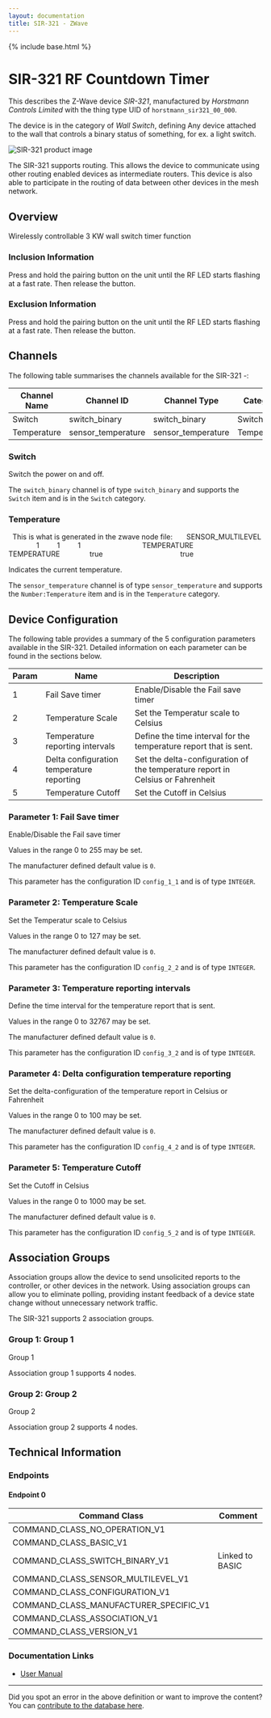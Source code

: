 ```yaml
---
layout: documentation
title: SIR-321 - ZWave
---
```


{% include base.html %}

# SIR-321 RF Countdown Timer
This describes the Z-Wave device *SIR-321*, manufactured by *Horstmann Controls Limited* with the thing type UID of ```horstmann_sir321_00_000```.

The device is in the category of *Wall Switch*, defining Any device attached to the wall that controls a binary status of something, for ex. a light switch.

![SIR-321 product image](https://opensmarthouse.org/zwavedatabase/313/image/)


The SIR-321 supports routing. This allows the device to communicate using other routing enabled devices as intermediate routers.  This device is also able to participate in the routing of data between other devices in the mesh network.

## Overview

Wirelessly controllable 3 KW wall switch timer function

### Inclusion Information

Press and hold the pairing button on the unit until the RF LED starts flashing at a fast rate. Then release the button.

### Exclusion Information

Press and hold the pairing button on the unit until the RF LED starts flashing at a fast rate. Then release the button.

## Channels

The following table summarises the channels available for the SIR-321 -:

| Channel Name | Channel ID | Channel Type | Category | Item Type |
|--------------|------------|--------------|----------|-----------|
| Switch | switch_binary | switch_binary | Switch | Switch | 
| Temperature | sensor_temperature | sensor_temperature | Temperature | Number:Temperature | 

### Switch
Switch the power on and off.

The ```switch_binary``` channel is of type ```switch_binary``` and supports the ```Switch``` item and is in the ```Switch``` category.

### Temperature
  This is what is generated in the zwave node file:       <commandClass>SENSOR_MULTILEVEL</commandClass>       <multiLevelSensorCommandClass>         <version>1</version>         <instances>1</instances>         <versionSupported>1</versionSupported>         <sensors>           <entry>             <multilevelSensorType>TEMPERATURE</multilevelSensorType>             <multilevelSensor>               <sensorType>TEMPERATURE</sensorType>               <initialised>true</initialised>             </multilevelSensor>           </entry>         </sensors>         <isGetSupported>true</isGetSupported>       </multiLevelSensorCommandClass>

Indicates the current temperature.

The ```sensor_temperature``` channel is of type ```sensor_temperature``` and supports the ```Number:Temperature``` item and is in the ```Temperature``` category.



## Device Configuration

The following table provides a summary of the 5 configuration parameters available in the SIR-321.
Detailed information on each parameter can be found in the sections below.

| Param | Name  | Description |
|-------|-------|-------------|
| 1 | Fail Save timer | Enable/Disable the Fail save timer |
| 2 | Temperature Scale | Set the Temperatur scale to Celsius |
| 3 | Temperature reporting intervals | Define the time interval for the temperature report that is sent. |
| 4 | Delta configuration temperature reporting | Set the delta-configuration of the temperature report in Celsius or Fahrenheit |
| 5 | Temperature Cutoff | Set the Cutoff in Celsius |

### Parameter 1: Fail Save timer

Enable/Disable the Fail save timer

Values in the range 0 to 255 may be set.

The manufacturer defined default value is ```0```.

This parameter has the configuration ID ```config_1_1``` and is of type ```INTEGER```.


### Parameter 2: Temperature Scale

Set the Temperatur scale to Celsius

Values in the range 0 to 127 may be set.

The manufacturer defined default value is ```0```.

This parameter has the configuration ID ```config_2_2``` and is of type ```INTEGER```.


### Parameter 3: Temperature reporting intervals

Define the time interval for the temperature report that is sent.

Values in the range 0 to 32767 may be set.

The manufacturer defined default value is ```0```.

This parameter has the configuration ID ```config_3_2``` and is of type ```INTEGER```.


### Parameter 4: Delta configuration temperature reporting

Set the delta-configuration of the temperature report in Celsius or Fahrenheit

Values in the range 0 to 100 may be set.

The manufacturer defined default value is ```0```.

This parameter has the configuration ID ```config_4_2``` and is of type ```INTEGER```.


### Parameter 5: Temperature Cutoff

Set the Cutoff in Celsius

Values in the range 0 to 1000 may be set.

The manufacturer defined default value is ```0```.

This parameter has the configuration ID ```config_5_2``` and is of type ```INTEGER```.


## Association Groups

Association groups allow the device to send unsolicited reports to the controller, or other devices in the network. Using association groups can allow you to eliminate polling, providing instant feedback of a device state change without unnecessary network traffic.

The SIR-321 supports 2 association groups.

### Group 1: Group 1

Group 1

Association group 1 supports 4 nodes.

### Group 2: Group 2

Group 2

Association group 2 supports 4 nodes.

## Technical Information

### Endpoints

#### Endpoint 0

| Command Class | Comment |
|---------------|---------|
| COMMAND_CLASS_NO_OPERATION_V1| |
| COMMAND_CLASS_BASIC_V1| |
| COMMAND_CLASS_SWITCH_BINARY_V1| Linked to BASIC|
| COMMAND_CLASS_SENSOR_MULTILEVEL_V1| |
| COMMAND_CLASS_CONFIGURATION_V1| |
| COMMAND_CLASS_MANUFACTURER_SPECIFIC_V1| |
| COMMAND_CLASS_ASSOCIATION_V1| |
| COMMAND_CLASS_VERSION_V1| |

### Documentation Links

* [User Manual](https://opensmarthouse.org/zwavedatabase/313/reference/SIR-321-manuals.pdf)

---

Did you spot an error in the above definition or want to improve the content?
You can [contribute to the database here](https://opensmarthouse.org/zwavedatabase/313).
